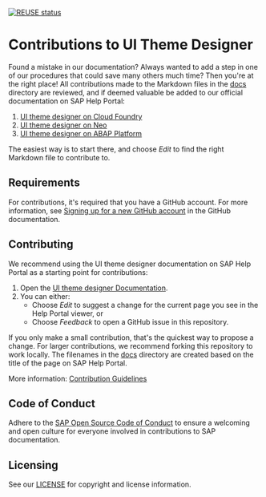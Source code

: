 [![REUSE status]()]()

# Contributions to UI Theme Designer

Found a mistake in our documentation? Always wanted to add a step in one of our procedures that could save many others much time? Then you're at the right place! All contributions made to the Markdown files in the [docs](docs) directory are reviewed, and if deemed valuable be added to our official documentation on SAP Help Portal:
1. [UI theme designer on Cloud Foundry](https://help.sap.com/docs/btp/ui-theme-designer/ui-theme-designer)
2. [UI theme designer on Neo](https://help.sap.com/docs/btp/ui-theme-designer-for-neo-environment/ui-theme-designer-for-neo-environment)
3. [UI theme designer on ABAP Platform](https://help.sap.com/docs/ABAP_PLATFORM_NEW/7b10839d7f5f45b4b2a1a96fc95fd9bb/da5decc9979944fa8dccaa04aa88594a.html?version=202210.000)

The easiest way is to start there, and choose _Edit_ to find the right Markdown file to contribute to.

## Requirements

For contributions, it's required that you have a GitHub account. For more information, see [Signing up for a new GitHub account](https://docs.github.com/en/github/getting-started-with-github/signing-up-for-a-new-github-account) in the GitHub documentation.


## Contributing

We recommend using the UI theme designer documentation on SAP Help Portal as a starting point for contributions:

1. Open the [UI theme designer Documentation](https://help.sap.com/docs/btp/ui-theme-designer/ui-theme-designer).
1. You can either:
    * Choose *Edit* to suggest a change for the current page you see in the Help Portal viewer, or
    * Choose *Feedback* to open a GitHub issue in this repository.

If you only make a small contribution, that's the quickest way to propose a change. For larger contributions, we recommend forking this repository to work locally. The filenames in the [docs](docs) directory are created based on the title of the page on SAP Help Portal.

More information: [Contribution Guidelines](https://help.sap.com/products/open-documentation-initiative/contribution-guidelines/readme.html)

## Code of Conduct

Adhere to the [SAP Open Source Code of Conduct](https://github.com/SAP-docs/.github/blob/main/CODE_OF_CONDUCT.md) to ensure a welcoming and open culture for everyone involved in contributions to SAP documentation.

## Licensing

See our [LICENSE](LICENSE) for copyright and license information.










